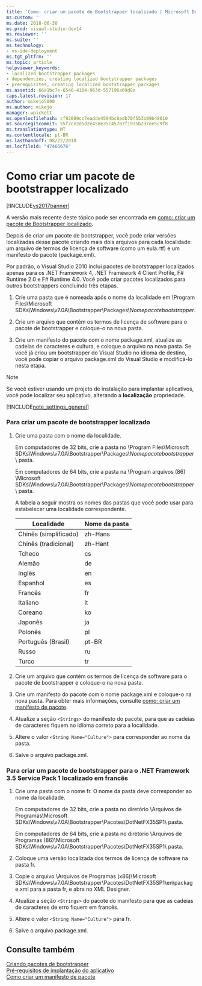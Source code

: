 ```yaml
---
title: 'Como: criar um pacote de Bootstrapper localizado | Microsoft Docs'
ms.custom: ''
ms.date: 2018-06-30
ms.prod: visual-studio-dev14
ms.reviewer: ''
ms.suite: ''
ms.technology:
- vs-ide-deployment
ms.tgt_pltfrm: ''
ms.topic: article
helpviewer_keywords:
- localized bootstrapper packages
- dependencies, creating localized bootstrapper packages
- prerequisites, creating localized bootstrapper packages
ms.assetid: 66a1bc7e-6540-4164-963d-557196a69d8a
caps.latest.revision: 17
author: mikejo5000
ms.author: mikejo
manager: wpickett
ms.openlocfilehash: cf92009cc7eadde4594bc8edb70f553b09b48010
ms.sourcegitcommit: 55f7ce2d5d2e458e35c45787f1935b237ee5c9f8
ms.translationtype: MT
ms.contentlocale: pt-BR
ms.lasthandoff: 08/22/2018
ms.locfileid: "47465676"
---
```

# <a name="how-to-create-a-localized-bootstrapper-package"></a>Como criar um pacote de bootstrapper localizado
[!INCLUDE[vs2017banner](../includes/vs2017banner.md)]

A versão mais recente deste tópico pode ser encontrada em [como: criar um pacote de Bootstrapper localizado](https://docs.microsoft.com/visualstudio/deployment/how-to-create-a-localized-bootstrapper-package).  
  
Depois de criar um pacote de bootstrapper, você pode criar versões localizadas desse pacote criando mais dois arquivos para cada localidade: um arquivo de termos de licença de software (como um eula.rtf) e um manifesto do pacote (package.xml).  
  
 Por padrão, o Visual Studio 2010 inclui pacotes de bootstrapper localizados apenas para os .NET Framework 4, .NET Framework 4 Client Profile, F# Runtime 2.0 e F# Runtime 4.0. Você pode criar pacotes localizados para outros bootstrappers concluindo três etapas.  
  
1.  Crie uma pasta que é nomeada após o nome da localidade em \Program Files\Microsoft SDKs\Windows\v7.0A\Bootstrapper\Packages\\*Nomepacotebootstrapper*.  
  
2.  Crie um arquivo que contém os termos de licença de software para o pacote de bootstrapper e coloque-o na nova pasta.  
  
3.  Crie um manifesto do pacote com o nome package.xml, atualize as cadeias de caracteres e cultura, e coloque o arquivo na nova pasta. Se você já criou um bootstrapper do Visual Studio no idioma de destino, você pode copiar o arquivo package.xml do Visual Studio e modificá-lo nesta etapa.  
  
> [!NOTE]
>  Se você estiver usando um projeto de instalação para implantar aplicativos, você pode localizar seu aplicativo, alterando a **localização** propriedade.  
  
 [!INCLUDE[note_settings_general](../includes/note-settings-general-md.md)]  
  
### <a name="to-create-a-localized-bootstrapper-package"></a>Para criar um pacote de bootstrapper localizado  
  
1.  Crie uma pasta com o nome da localidade.  
  
     Em computadores de 32 bits, crie a pasta no \Program Files\Microsoft SDKs\Windows\v7.0A\Bootstrapper\Packages\\*Nomepacotebootstrapper*\ pasta.  
  
     Em computadores de 64 bits, crie a pasta na \Program arquivos (86) \Microsoft SDKs\Windows\v7.0A\Bootstrapper\Packages\\*Nomepacotebootstrapper*\ pasta.  
  
     A tabela a seguir mostra os nomes das pastas que você pode usar para estabelecer uma localidade correspondente.  
  
    |Localidade|Nome da pasta|  
    |------------|-----------------|  
    |Chinês (simplificado)|zh-Hans|  
    |Chinês (tradicional)|zh-Hant|  
    |Tcheco|cs|  
    |Alemão|de|  
    |Inglês|en|  
    |Espanhol|es|  
    |Francês|fr|  
    |Italiano|it|  
    |Coreano|ko|  
    |Japonês|ja|  
    |Polonês|pl|  
    |Português (Brasil)|pt-BR|  
    |Russo|ru|  
    |Turco|tr|  
  
2.  Crie um arquivo que contém os termos de licença de software para o pacote de bootstrapper e coloque-o na nova pasta.  
  
3.  Crie um manifesto do pacote com o nome package.xml e coloque-o na nova pasta. Para obter mais informações, consulte [como: criar um manifesto de pacote](../deployment/how-to-create-a-package-manifest.md).  
  
4.  Atualize a seção `<Strings>` do manifesto do pacote, para que as cadeias de caracteres fiquem no idioma correto para a localidade.  
  
5.  Altere o valor `<String Name="Culture">` para corresponder ao nome da pasta.  
  
6.  Salve o arquivo package.xml.  
  
### <a name="to-create-a-bootstrapper-package-for-net-framework-35-service-pack-1-localized-in-french"></a>Para criar um pacote de bootstrapper para o .NET Framework 3.5 Service Pack 1 localizado em francês  
  
1.  Crie uma pasta com o nome fr. O nome da pasta deve corresponder ao nome da localidade.  
  
     Em computadores de 32 bits, crie a pasta no diretório \Arquivos de Programas\Microsoft SDKs\Windows\v7.0A\Bootstrapper\Pacotes\DotNetFX35SP1\ pasta.  
  
     Em computadores de 64 bits, crie a pasta no diretório \Arquivos de Programas (86)\Microsoft SDKs\Windows\v7.0A\Bootstrapper\Pacotes\DotNetFX35SP1\ pasta.  
  
2.  Coloque uma versão localizada dos termos de licença de software na pasta fr.  
  
3.  Copie o arquivo \Arquivos de Programas (x86)\Microsoft SDKs\Windows\v7.0A\Bootstrapper\Pacotes\DotNetFX35SP1\en\package.xml para a pasta fr, e abra no XML Designer.  
  
4.  Atualize a seção `<Strings>` do pacote do manifesto para que as cadeias de caracteres de erro fiquem em francês.  
  
5.  Altere o valor `<String Name="Culture">` para fr.  
  
6.  Salve o arquivo package.xml.  
  
## <a name="see-also"></a>Consulte também  
 [Criando pacotes de bootstrapper](../deployment/creating-bootstrapper-packages.md)   
 [Pré-requisitos de implantação do aplicativo](../deployment/application-deployment-prerequisites.md)   
 [Como criar um manifesto de pacote](../deployment/how-to-create-a-package-manifest.md)



